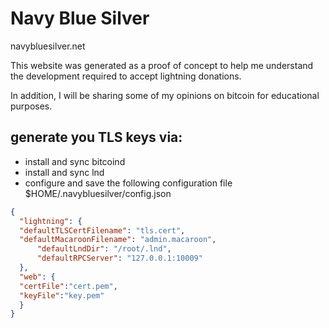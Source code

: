 # Navy Blue Silver
navybluesilver.net

This website was generated as a proof of concept to help me understand the development required to accept lightning donations.

In addition, I will be sharing some of my opinions on bitcoin for educational purposes.


## generate you TLS keys via:

* install and sync bitcoind
* install and sync lnd
* configure and save the following configuration file $HOME/.navybluesilver/config.json
```json                                                                                                               
{
  "lightning": {
  "defaultTLSCertFilename": "tls.cert",
  "defaultMacaroonFilename": "admin.macaroon",
      "defaultLndDir": "/root/.lnd",
      "defaultRPCServer": "127.0.0.1:10009"
  },
  "web": {
  "certFile":"cert.pem",
  "keyFile":"key.pem"
  }
}
```
